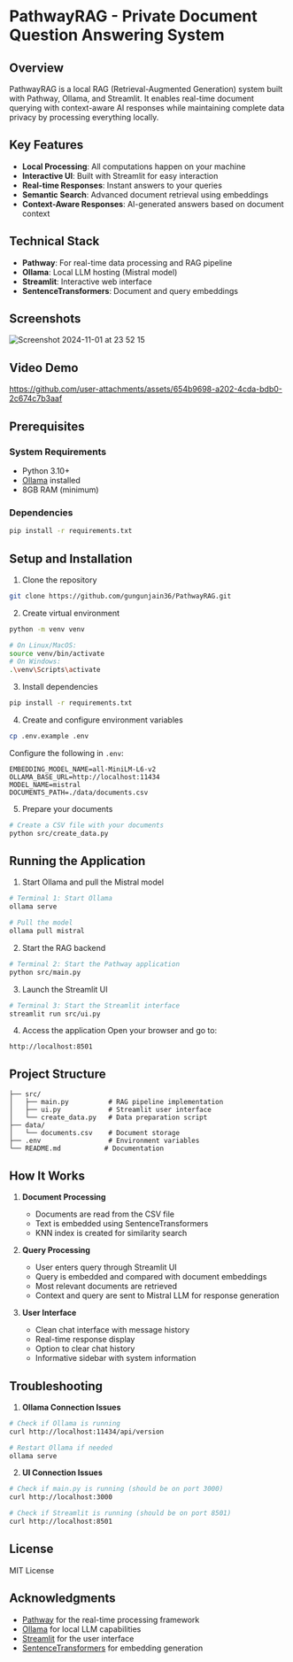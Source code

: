 # PathwayRAG - Private Document Question Answering System

## Overview
PathwayRAG is a local RAG (Retrieval-Augmented Generation) system built with Pathway, Ollama, and Streamlit. It enables real-time document querying with context-aware AI responses while maintaining complete data privacy by processing everything locally.

## Key Features
- **Local Processing**: All computations happen on your machine
- **Interactive UI**: Built with Streamlit for easy interaction
- **Real-time Responses**: Instant answers to your queries
- **Semantic Search**: Advanced document retrieval using embeddings
- **Context-Aware Responses**: AI-generated answers based on document context

## Technical Stack
- **Pathway**: For real-time data processing and RAG pipeline
- **Ollama**: Local LLM hosting (Mistral model)
- **Streamlit**: Interactive web interface
- **SentenceTransformers**: Document and query embeddings

## Screenshots
![Screenshot 2024-11-01 at 23 52 15](https://github.com/user-attachments/assets/af9ed066-2bfe-41d0-8786-8524ce3995d9)


## Video Demo
https://github.com/user-attachments/assets/654b9698-a202-4cda-bdb0-2c674c7b3aaf

## Prerequisites

### System Requirements
- Python 3.10+
- [Ollama](https://ollama.ai) installed
- 8GB RAM (minimum)

### Dependencies
```bash
pip install -r requirements.txt
```

## Setup and Installation

1. Clone the repository
```bash
git clone https://github.com/gungunjain36/PathwayRAG.git
```

2. Create virtual environment
```bash
python -m venv venv

# On Linux/MacOS:
source venv/bin/activate
# On Windows:
.\venv\Scripts\activate
```

3. Install dependencies
```bash
pip install -r requirements.txt
```

4. Create and configure environment variables
```bash
cp .env.example .env
```

Configure the following in `.env`:
```env
EMBEDDING_MODEL_NAME=all-MiniLM-L6-v2
OLLAMA_BASE_URL=http://localhost:11434
MODEL_NAME=mistral
DOCUMENTS_PATH=./data/documents.csv
```

5. Prepare your documents
```bash
# Create a CSV file with your documents
python src/create_data.py
```

## Running the Application

1. Start Ollama and pull the Mistral model
```bash
# Terminal 1: Start Ollama
ollama serve

# Pull the model
ollama pull mistral
```

2. Start the RAG backend
```bash
# Terminal 2: Start the Pathway application
python src/main.py
```

3. Launch the Streamlit UI
```bash
# Terminal 3: Start the Streamlit interface
streamlit run src/ui.py
```

4. Access the application
Open your browser and go to:
```
http://localhost:8501
```

## Project Structure
```
├── src/
│   ├── main.py          # RAG pipeline implementation
│   ├── ui.py            # Streamlit user interface
│   └── create_data.py   # Data preparation script
├── data/
│   └── documents.csv    # Document storage
├── .env                 # Environment variables
└── README.md           # Documentation
```

## How It Works

1. **Document Processing**
   - Documents are read from the CSV file
   - Text is embedded using SentenceTransformers
   - KNN index is created for similarity search

2. **Query Processing**
   - User enters query through Streamlit UI
   - Query is embedded and compared with document embeddings
   - Most relevant documents are retrieved
   - Context and query are sent to Mistral LLM for response generation

3. **User Interface**
   - Clean chat interface with message history
   - Real-time response display
   - Option to clear chat history
   - Informative sidebar with system information

## Troubleshooting

1. **Ollama Connection Issues**
```bash
# Check if Ollama is running
curl http://localhost:11434/api/version

# Restart Ollama if needed
ollama serve
```

2. **UI Connection Issues**
```bash
# Check if main.py is running (should be on port 3000)
curl http://localhost:3000

# Check if Streamlit is running (should be on port 8501)
curl http://localhost:8501
```

## License
MIT License

## Acknowledgments
- [Pathway](https://pathway.com) for the real-time processing framework
- [Ollama](https://ollama.ai) for local LLM capabilities
- [Streamlit](https://streamlit.io) for the user interface
- [SentenceTransformers](https://www.sbert.net) for embedding generation
